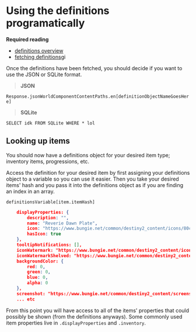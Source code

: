# Using the definitions programatically

**Required reading** 
* [definitions overview](definitions)
* [fetching definitions](/definitions/fetching)gi

Once the definitions have been fetched, you should decide if you want to use the JSON or SQLite format.

> **JSON**

`Response.jsonWorldComponentContentPaths.en[definitionObjectNameGoesHere]`

> **SQLite**

`SELECT idk FROM SQLite WHERE * lol`


## Looking up items

You should now have a definitions object for your desired item type; inventory items, progressions, etc.

Access the definition for your desired item by first assigning your definitions object to a variable so you can use it easier. Then you take your desired items' hash and you pass it into the definitions object as if you are finding an index in an array.

`definitionsVariable[item.itemHash]`

```json
    displayProperties: {
        description: "",
        name: "Reverie Dawn Plate",
        icon: "https://www.bungie.net/common/destiny2_content/icons/80c7cb82785df99640cab3d4d643cd03.jpg",
        hasIcon: true
    },
    tooltipNotifications: [],
    iconWatermark: "https://www.bungie.net/common/destiny2_content/icons/0669efb55951e8bc9e99f3989eacc861.png",
    iconWatermarkShelved: "https://www.bungie.net/common/destiny2_content/icons/02478e165d7d8d2a9f39c2796e7aac12.png",
    backgroundColor: {
        red: 0,
        green: 0,
        blue: 0,
        alpha: 0
    },
    screenshot: "https://www.bungie.net/common/destiny2_content/screenshots/934704429.jpg",
    ... etc
```

From this point you will have access to all of the items' properties that could possibly be shown (from the definitions anyways).
Some commonly used item properties live in `.displayProperties` and `.inventory`.